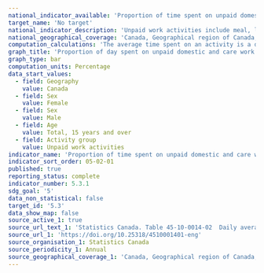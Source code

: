 ```yaml
---
national_indicator_available: 'Proportion of time spent on unpaid domestic and care work'
target_name: 'No target'
national_indicator_description: 'Unpaid work activities include meal, lunch or snack preparation, preserving foods, baking, freezing, sealing, packing foods, indoor house cleaning, dish washing, tidying, taking out garbage, recycling, compost, unpacking goods, laundry, ironing, folding, sewing, shoe care, repair, painting or renovation, organizing, planning, paying bills, unpacking groceries, packing and unpacking luggage for travel and/or boxes for a move, outdoor maintenance such as car repair, ground maintenance, snow removal, cutting grass, planting (picking), maintaining, cleaning garden; caring for house plants, pet care such as feeding, walking, grooming, playing; caring for a child from your household (less than 15): personal care, getting ready for school, supervising homework, reading, playing, reprimanding, educational, emotional help, accompanying to or from school, bus stop, sports, activities, parent school meetings or appointments, caring for a teenager from your household (15 to 17): helping with homework, playing, reprimanding, educational, personal care, getting ready for school, emotional help, accompanying to or from school, bus stop, sports, activities, parent school meetings or appointments; caring for an adult from your household: washing, dressing, care giving, financial management, Accompanying to or from appointments, shopping; caring for a child from another household such as supervision, feeding, talking, accompanying; caring for an adult from another household such as preparing meals, cleaning, care giving, financial and household management, indoor or outdoor maintenance, accompanying to or from appointments, shopping; helping relatives, friends, neighbours, acquaintances, excluding caregiving; Shopping for goods or services such as gasoline, groceries, clothing, car, legal services, financial services, vehicle maintenance, health professional visit, consultation, researching for goods or services.'
national_geographical_coverage: 'Canada, Geographical region of Canada, Province' 
computation_calculations: 'The average time spent on an activity is a daily average based on a seven day week. The proportion of day is based on a 24 hour day.'
graph_title: 'Proportion of day spent on unpaid domestic and care work by sex'
graph_type: bar
computation_units: Percentage
data_start_values:
  - field: Geography
    value: Canada
  - field: Sex
    value: Female
  - field: Sex
    value: Male
  - field: Age
    value: Total, 15 years and over
  - field: Activity group
    value: Unpaid work activities
indicator_name: 'Proportion of time spent on unpaid domestic and care work'
indicator_sort_order: 05-02-01
published: true
reporting_status: complete
indicator_number: 5.3.1
sdg_goal: '5'
data_non_statistical: false
target_id: '5.3'
data_show_map: false
source_active_1: true
source_url_text_1: 'Statistics Canada. Table 45-10-0014-02  Daily average time in hours and proportion of day spent on unpaid domestic and care work by sex'
source_url_1: 'https://doi.org/10.25318/4510001401-eng'
source_organisation_1: Statistics Canada
source_periodicity_1: Annual
source_geographical_coverage_1: 'Canada, Geographical region of Canada, Province'
---
```

